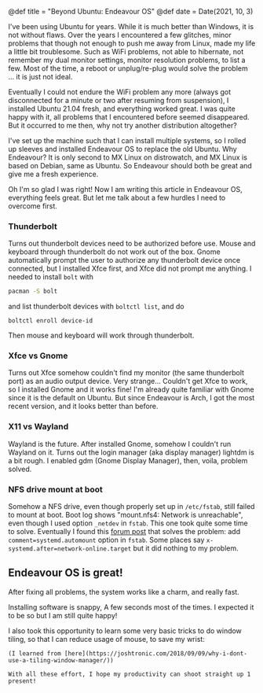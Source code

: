 @def title = "Beyond Ubuntu: Endeavour OS"
@def date = Date(2021, 10, 3)


I've been using Ubuntu for years.
While it is much better than Windows, it is not without flaws.
Over the years I encountered a few glitches, minor problems that though not enough to push me away from Linux, made my life a little bit troublesome.
Such as WiFi problems, not able to hibernate, not remember my dual monitor settings, monitor resolution problems, to list a few.
Most of the time, a reboot or unplug/re-plug would solve the problem ... it is just not ideal.

Eventually I could not endure the WiFi problem any more (always got disconnected for a minute or two after resuming from suspension), I installed Ubuntu 21.04 fresh, and everything worked great. 
I was quite happy with it, all problems that I encountered before seemed disappeared.
But it occurred to me then, why not try another distribution altogether?

I've set up the machine such that I can install multiple systems, so I rolled up sleeves and installed Endeavour OS to replace the old Ubuntu. 
Why Endeavour? 
It is only second to MX Linux on distrowatch, and MX Linux is based on Debian, same as Ubuntu.
So Endeavour should both be great and give me a fresh experience.

Oh I'm so glad I was right! Now I am writing this article in Endeavour OS, everything feels great.
But let me talk about a few hurdles I need to overcome first.

### Thunderbolt

Turns out thunderbolt devices need to be authorized before use.
Mouse and keyboard through thunderbolt do not work out of the box.
Gnome automatically prompt the user to authorize any thunderbolt device once connected,
but I installed Xfce first, and Xfce did not prompt me anything.
I needed to install `bolt` with 

```bash
pacman -S bolt
```
and list thunderbolt devices with `boltctl list`, and do 

```
boltctl enroll device-id
```

Then mouse and keyboard will work through thunderbolt.

### Xfce vs Gnome

Turns out Xfce somehow couldn't find my monitor (the same thunderbolt port) as an audio output device.
Very strange... Couldn't get Xfce to work, so I installed Gnome and it works fine!
I'm already quite familiar with Gnome since it is the default on Ubuntu. 
But since Endeavour is Arch, I got the most recent version, and it looks better than before.

### X11 vs Wayland

Wayland is the future. 
After installed Gnome, somehow I couldn't run Wayland on it.
Turns out the login manager (aka display manager) lightdm is a bit rough.
I enabled gdm (Gnome Display Manager), then, voila, problem solved.

### NFS drive mount at boot

Somehow a NFS drive, even though properly set up in `/etc/fstab`, still failed to mount at boot.
Boot log shows "mount.nfs4: Network is unreachable", even though I used option `_netdev` in `fstab`.
This one took quite some time to solve. 
Eventually I found this [forum post](https://forums.centos.org/viewtopic.php?t=52507) that solves the problem: add `comment=systemd.automount` option in `fstab`. 
Some places say `x-systemd.after=network-online.target` but it did nothing to my problem.

## Endeavour OS is great!

After fixing all problems, the system works like a charm, and really fast.

Installing software is snappy,
A few seconds most of the times.
I expected it to be so but I am still quite happy!

I also took this opportunity to learn some very basic tricks to do window tiling, so that I can reduce usage of mouse, to save my wrist:
~~~<kbd>Win</kbd>+<kbd>←</kbd>~~~ and ~~~<kbd>Win</kbd>+<kbd>→</kbd>~~~ to snap to full height and 50% width, ~~~<kbd>Win</kbd>+<kbd>↑</kbd>~~~ to full screen or maximize and ~~~<kbd>Win</kbd>+<kbd>↓</kbd>~~~ to restore the window to it’s previous size.
(I learned from [here](https://joshtronic.com/2018/09/09/why-i-dont-use-a-tiling-window-manager/))

With all these effort, I hope my productivity can shoot straight up 1 present!


